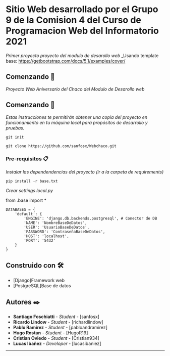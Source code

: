 # Sitio Web desarrollado por el Grupo 9 de la Comision 4 del Curso de Programacion Web del Informatorio 2021

_Primer proyecto proyecto del modulo de desarollo web_
_Usando template base: https://getbootstrap.com/docs/5.1/examples/cover/

## Comenzando 🚀

_Proyecto Web Aniversario del Chaco del Modulo de Desarollo web_

## Comenzando 🚀

_Estas instrucciones te permitirán obtener una copia del proyecto en funcionamiento en tu máquina local para propósitos de desarrollo y pruebas._

```
git init

git clone https://github.com/sanfosx/Webchaco.git
```

### Pre-requisitos 📋

_Instalar las dependendencias del proyecto (ir a la carpeta de requirements)_

```
pip install -r base.txt
```

_Crear settings local.py_

from .base import *
```
DATABASES = {
    'default': {
        'ENGINE': 'django.db.backends.postgresql', # Conector de DB
        'NAME': 'NombreBaseDeDatos',
        'USER': 'UsuarioBaseDeDatos',
        'PASSWORD': 'ContraseñaBaseDeDatos',
        'HOST': 'localhost',
        'PORT': '5432'
    }
}
```

## Construido con 🛠️

* [Django]Framework web
* [PostgreSQL]Base de datos


## Autores ✒️

* **Santiago Foschiatti** - *Student* - [sanfosx]
* **Ricardo Lindow** - *Student* - [richardlindow]
* **Pablo Ramirez** - *Student* - [pabloandramirez]
* **Hugo Rostan** - *Student* - [HugoR19]
* **Cristian Oviedo** - *Student* - [Cristian934]
* **Lucas Ibañez** - *Developer* - [lucasibaniez]


---
